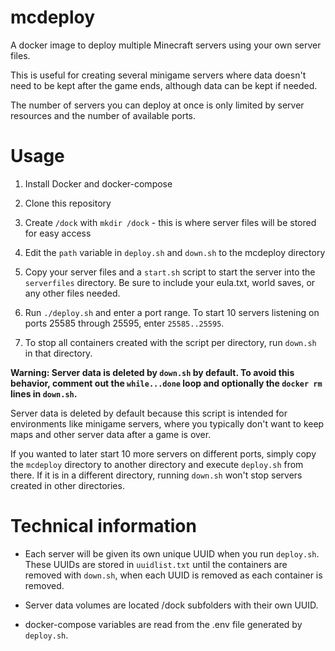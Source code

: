 # mcdeploy

A docker image to deploy multiple Minecraft servers using your own server files.

This is useful for creating several minigame servers where data doesn't need to be kept after the game ends, although data can be kept if needed.

The number of servers you can deploy at once is only limited by server resources and the number of available ports.

# Usage

1. Install Docker and docker-compose

2. Clone this repository

3. Create `/dock` with `mkdir /dock` - this is where server files will be stored for easy access

4. Edit the `path` variable in `deploy.sh` and `down.sh` to the mcdeploy directory

5. Copy your server files and a `start.sh` script to start the server into the `serverfiles` directory. Be sure to include your eula.txt, world saves, or any other files needed.

6. Run `./deploy.sh` and enter a port range. To start 10 servers listening on ports 25585 through 25595, enter `25585..25595`. 

7. To stop all containers created with the script per directory, run `down.sh` in that directory.

**Warning: Server data is deleted by `down.sh` by default. To avoid this behavior, comment out the `while...done` loop and optionally the `docker rm` lines in `down.sh`.**

Server data is deleted by default because this script is intended for environments like minigame servers, where you typically don't want to keep maps and other server data after a game is over.

If you wanted to later start 10 more servers on different ports, simply copy the `mcdeploy` directory to another directory and execute `deploy.sh` from there. If it is in a different directory, running `down.sh` won't stop servers created in other directories.


# Technical information

- Each server will be given its own unique UUID when you run `deploy.sh`. These UUIDs are stored in `uuidlist.txt` until the containers are removed with `down.sh`, when each UUID is removed as each container is removed.

- Server data volumes are located /dock subfolders with their own UUID.

- docker-compose variables are read from the .env file generated by `deploy.sh`.
